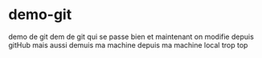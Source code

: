 # demo-git
demo de git
dem de git qui se passe bien
et maintenant on modifie depuis gitHub
mais aussi demuis ma machine
depuis ma machine local trop top
